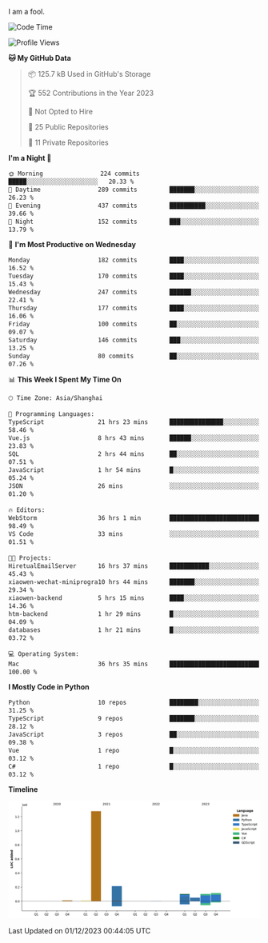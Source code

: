 I am a fool.

<!--START_SECTION:waka-->
![Code Time](http://img.shields.io/badge/Code%20Time-950%20hrs%2026%20mins-blue)

![Profile Views](http://img.shields.io/badge/Profile%20Views-26-blue)

**🐱 My GitHub Data** 

> 📦 125.7 kB Used in GitHub's Storage 
 > 
> 🏆 552 Contributions in the Year 2023
 > 
> 🚫 Not Opted to Hire
 > 
> 📜 25 Public Repositories 
 > 
> 🔑 11 Private Repositories 
 > 
**I'm a Night 🦉** 

```text
🌞 Morning                224 commits         █████░░░░░░░░░░░░░░░░░░░░   20.33 % 
🌆 Daytime                289 commits         ███████░░░░░░░░░░░░░░░░░░   26.23 % 
🌃 Evening                437 commits         ██████████░░░░░░░░░░░░░░░   39.66 % 
🌙 Night                  152 commits         ███░░░░░░░░░░░░░░░░░░░░░░   13.79 % 
```
📅 **I'm Most Productive on Wednesday** 

```text
Monday                   182 commits         ████░░░░░░░░░░░░░░░░░░░░░   16.52 % 
Tuesday                  170 commits         ████░░░░░░░░░░░░░░░░░░░░░   15.43 % 
Wednesday                247 commits         ██████░░░░░░░░░░░░░░░░░░░   22.41 % 
Thursday                 177 commits         ████░░░░░░░░░░░░░░░░░░░░░   16.06 % 
Friday                   100 commits         ██░░░░░░░░░░░░░░░░░░░░░░░   09.07 % 
Saturday                 146 commits         ███░░░░░░░░░░░░░░░░░░░░░░   13.25 % 
Sunday                   80 commits          ██░░░░░░░░░░░░░░░░░░░░░░░   07.26 % 
```


📊 **This Week I Spent My Time On** 

```text
🕑︎ Time Zone: Asia/Shanghai

💬 Programming Languages: 
TypeScript               21 hrs 23 mins      ███████████████░░░░░░░░░░   58.46 % 
Vue.js                   8 hrs 43 mins       ██████░░░░░░░░░░░░░░░░░░░   23.83 % 
SQL                      2 hrs 44 mins       ██░░░░░░░░░░░░░░░░░░░░░░░   07.51 % 
JavaScript               1 hr 54 mins        █░░░░░░░░░░░░░░░░░░░░░░░░   05.24 % 
JSON                     26 mins             ░░░░░░░░░░░░░░░░░░░░░░░░░   01.20 % 

🔥 Editors: 
WebStorm                 36 hrs 1 min        █████████████████████████   98.49 % 
VS Code                  33 mins             ░░░░░░░░░░░░░░░░░░░░░░░░░   01.51 % 

🐱‍💻 Projects: 
HiretualEmailServer      16 hrs 37 mins      ███████████░░░░░░░░░░░░░░   45.43 % 
xiaowen-wechat-miniprogra10 hrs 44 mins      ███████░░░░░░░░░░░░░░░░░░   29.34 % 
xiaowen-backend          5 hrs 15 mins       ████░░░░░░░░░░░░░░░░░░░░░   14.36 % 
htm-backend              1 hr 29 mins        █░░░░░░░░░░░░░░░░░░░░░░░░   04.09 % 
databases                1 hr 21 mins        █░░░░░░░░░░░░░░░░░░░░░░░░   03.72 % 

💻 Operating System: 
Mac                      36 hrs 35 mins      █████████████████████████   100.00 % 
```

**I Mostly Code in Python** 

```text
Python                   10 repos            ████████░░░░░░░░░░░░░░░░░   31.25 % 
TypeScript               9 repos             ███████░░░░░░░░░░░░░░░░░░   28.12 % 
JavaScript               3 repos             ██░░░░░░░░░░░░░░░░░░░░░░░   09.38 % 
Vue                      1 repo              █░░░░░░░░░░░░░░░░░░░░░░░░   03.12 % 
C#                       1 repo              █░░░░░░░░░░░░░░░░░░░░░░░░   03.12 % 
```



**Timeline**

![Lines of Code chart](https://raw.githubusercontent.com/VeejaLiu/VeejaLiu/master/assets/bar_graph.png)


 Last Updated on 01/12/2023 00:44:05 UTC
<!--END_SECTION:waka-->
